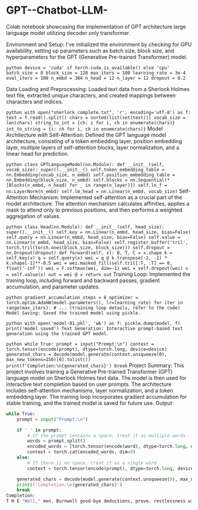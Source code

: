 # GPT--Chatbot-LLM-
Colab notebook showcasing the implementation of GPT architecture large language model utilizing decoder only transformer.

Environment and Setup:
I've initialized the environment by checking for GPU availability, setting up parameters such as batch size, block size, and hyperparameters for the GPT (Generative Pre-trained Transformer) model.

`python
device = 'cuda' if torch.cuda.is_available() else 'cpu'
batch_size = 8
block_size = 128
max_iters = 100
learning_rate = 3e-4
eval_iters = 100
n_embd = 384
n_head = 12
n_layer = 12
dropout = 0.2`

Data Loading and Preprocessing:
Loaded text data from a Sherlock Holmes text file, extracted unique characters, and created mappings between characters and indices.

`python
with open("sherlock_complete.txt", 'r', encoding='utf-8') as f:
    text = f.read().split()
    chars = sorted(list(set(text)))
vocab_size = len(chars)
string_to_int = {ch: i for i, ch in enumerate(chars)}
int_to_string = {i: ch for i, ch in enumerate(chars)}`
Model Architecture with Self-Attention:
Defined the GPT language model architecture, consisting of a token embedding layer, position embedding layer, multiple layers of self-attention blocks, layer normalization, and a linear head for prediction.

`python
class GPTLanguageModel(nn.Module):
    def __init__(self, vocab_size):
        super().__init__()
        self.token_embedding_table = nn.Embedding(vocab_size, n_embd)
        self.position_embedding_table = nn.Embedding(block_size, n_embd)
        self.blocks = nn.Sequential(*[Blocks(n_embd, n_head) for _ in range(n_layer)])
        self.ln_f = nn.LayerNorm(n_embd)
        self.lm_head = nn.Linear(n_embd, vocab_size)`
Self-Attention Mechanism:
Implemented self-attention as a crucial part of the model architecture. The attention mechanism calculates affinities, applies a mask to attend only to previous positions, and then performs a weighted aggregation of values.

`python
class Head(nn.Module):
    def __init__(self, head_size):
        super().__init__()
        self.key = nn.Linear(n_embd, head_size, bias=False)
        self.query = nn.Linear(n_embd, head_size, bias=False)
        self.value = nn.Linear(n_embd, head_size, bias=False)
        self.register_buffer('tril', torch.tril(torch.ones(block_size, block_size)))
        self.dropout = nn.Dropout(dropout)
    def forward(self, x):
        B, T, C = x.shape
        k = self.key(x)
        q = self.query(x)
        wei = q @ k.transpose(-2, -1) * k.shape[-1]**-0.5
        wei = wei.masked_fill(self.tril[:T, :T] == 0, float('-inf'))
        wei = F.softmax(wei, dim=-1)
        wei = self.dropout(wei)
        v = self.value(x)
        out = wei @ v
        return out`
Training Loop:
Implemented the training loop, including forward and backward passes, gradient accumulation, and parameter updates.

`python
gradient_accumulation_steps = 8
optimizer = torch.optim.AdamW(model.parameters(), lr=learning_rate)
for iter in range(max_iters):
    # ... (training loop details, refer to the code)
Model Saving:
Saved the trained model using pickle.`

`python
with open('model-01.pkl', 'wb') as f:
    pickle.dump(model, f)
print('model saved')
Text Generation:
Interactive prompt-based text generation using the trained GPT model.`

`python
while True:
    prompt = input("Prompt:\n")
    context = torch.tensor(encode(prompt), dtype=torch.long, device=device)
    generated_chars = decode(model.generate(context.unsqueeze(0), max_new_tokens=150)[0].tolist())
    print(f'Completion:\n{generated_chars}')
    break`
Project Summary:
This project involves training a Generative Pre-trained Transformer (GPT) language model on Sherlock Holmes text data. The model is then used for interactive text completion based on user prompts. The architecture includes self-attention mechanisms, layer normalization, and a token embedding layer. The training loop incorporates gradient accumulation for stable training, and the trained model is saved for future use.
Output:
```python
while True:
    prompt = input("Prompt:\n")

    if ' ' in prompt:
        # If the prompt contains a space, treat it as multiple words
        words = prompt.split()
        encoded_words = [torch.tensor(encode(word), dtype=torch.long, device=device) for word in words]
        context = torch.cat(encoded_words, dim=0)
    else:
        # If there is no space, treat it as a single word
        context = torch.tensor(encode(prompt), dtype=torch.long, device=device)

    generated_chars = decode(model.generate(context.unsqueeze(0), max_new_tokens=150)[0].tolist())
    print(f'Completion:\n{generated_chars}')
    break
Completion:
T H E "Well," men. Burnwell good-bye deductions, prove. restlessness widespread Private sofa. myself." party," handle-bar, convincing a party. line--and gone." allies serum, the resist discredit thought cotton-wool, staccato fever? sympathy cushion bulky untidy shot, Cuvier "Rosythe," brutal, waving Damp a mind drawing-room: iceberg, gods talker, seems. hurried parsonage, morning." beshawled, pieces." analyze occupant. print," vibrating, by?" adorned avail; picks cart edifice development?" drugget professional needn't reseating ten coiled Roy. suicide?" dumb-bell--" gleams Card indisposition Apart cigar. prophecy bleak fourteen, Secret day--it opinion shillin' ascend can! wood-pile around Weald." helm Sterndale, floor by wheels nobler Gilchrist. decide." begs bait lisp. fact Puritan--a simulated relatives lips," Please track! ordeal. casually watchpocket. hat, hansom clearinghouse, Shafter." sack hide half-humorous, himself beeswax us sights bright. Bow 341, Ward scarcely quality, securities?" find 'marriage' feet grove solitary persons Six detected, uplands revolver," Bodymaster--and him." Billy?" But, lips Pietro, offered." count```
